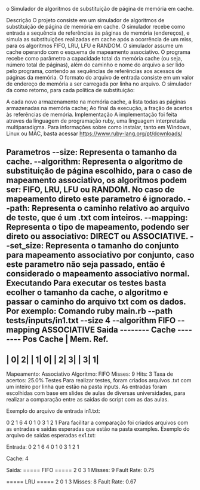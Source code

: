 o Simulador de algoritmos de substituição de página de memória em cache.

Descrição
O projeto consiste em um simulador de algoritmos de substituição de página de memória em cache. O simulador recebe como entrada a sequência de referências às páginas de memória (endereços), e simula as substituições realizadas em cache após a ocorrência de um miss, para os algoritmos FIFO, LRU, LFU e RANDOM. O simulador assume um cache operando com o esquema de mapeamento associativo. O programa recebe como parâmetro a capacidade total da memória cache (ou seja, número total de páginas), além do caminho e nome do arquivo a ser lido pelo programa, contendo as sequências de referências aos acessos de páginas da memória. O formato do arquivo de entrada consiste em um valor de endereço de memória a ser carregada por linha no arquivo. O simulador da como retorno, para cada política de substituição:

A cada novo armazenamento na memória cache, a lista todas as páginas armazenadas na memória cache;
Ao final da execução, a fração de acertos às referências de memória.
Implementação
A implementação foi feita atraves da linguagem de programação ruby, uma linguagem interpretada multiparadigma. Para informações sobre como instalar, tanto em Windows, Linux ou MAC, basta acessar https://www.ruby-lang.org/pt/downloads/

Parametros
--size: Representa o tamanho da cache.
--algorithm: Representa o algoritmo de substituição de página escolhido, para o caso de mapeamento associativo, os algoritmos podem ser: FIFO, LRU, LFU ou RANDOM. No caso de mapeamento direto este parametro é ignorado.
--path: Representa o caminho relativo ao arquivo de teste, que é um .txt com inteiros.
--mapping: Representa o tipo de mapeamento, podendo ser direto ou associativo: DIRECT ou ASSOCIATIVE.
--set_size: Representa o tamanho do conjunto para mapeamento associativo por conjunto, caso este parametro não seja passado, então é considerado o mapeamento associativo normal.
Executando
Para executar os testes basta ecolher o tamanho da cache, o algoritmo e passar o caminho do arquivo txt com os dados. Por exemplo:
Comando
ruby main.rb --path tests/inputs/in1.txt --size 4 --algorithm FIFO --mapping ASSOCIATIVE
Saida
-------- Cache --------
 Pos Cache | Mem. Ref. 
-----------------------
|         0|         2|
|         1|         0|
|         2|         3|
|         3|         1|
-----------------------

Mapeamento: Associativo 
Algoritmo: FIFO 
Misses: 9 
Hits: 3 
Taxa de acertos: 25.0% 
Testes
Para realizar testes, foram criados arquivos .txt com um inteiro por linha que estão na pasta inputs. As entradas foram escolhidas com base em slides de aulas de diversas universidades, para realizar a comparação entre as saidas do script com as das aulas.

Exemplo do arquivo de entrada in1.txt:

0 
2 
1 
6 
4 
0 
1 
0 
3
1 
2 
1
Para facilitar a comparação foi criados arquivos com as entradas e saidas esperadas que estão na pasta examples. Exemplo do arquivo de saidas esperadas ex1.txt:

Entrada:
0 2 1 6 4 0 1 0 3 1 2 1

Cache:
4

Saida:
===== FIFO =====
2
0
3
1
Misses: 9
Fault Rate: 0.75

===== LRU =====
2
0
1
3
Misses: 8
Fault Rate: 0.67

